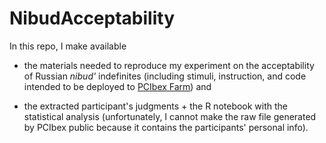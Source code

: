# NibudAcceptability

In this repo, I make available

- the materials needed to reproduce my experiment on the acceptability of Russian _nibud'_ indefinites (including stimuli, instruction, and code intended to be deployed to <a href="https://farm.pcibex.net/">PCIbex Farm</a>) and 

- the extracted participant's judgments + the R notebook with the statistical analysis (unfortunately, I cannot make the raw file generated by PCIbex public because it contains the participants' personal info).
